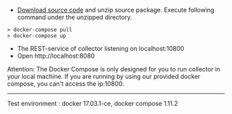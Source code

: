 - [Download source code](https://github.com/OpenSkywalking/skywalking/releases) and unzip source package. Execute following command under the unzipped directory.
 
```shell
> docker-compose pull
> docker-compose up
```
- The REST-service of collector listening on localhost:10800
- Open http://localhost:8080

Attention: The Docker Compose is only designed for you to run collector in your local machine. If you are running by using our provided docker compose, you can't access the ip:10800.

---

Test environment : docker 17.03.1-ce, docker compose 1.11.2
